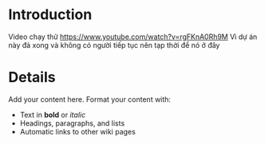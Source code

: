 # Introduction #

Video chạy thử
https://www.youtube.com/watch?v=rgFKnA0Rh9M
Vì dự án này đả xong và không có người tiếp tục nên tạp thời để nó ở đây
# Details #

Add your content here.  Format your content with:
  * Text in **bold** or _italic_
  * Headings, paragraphs, and lists
  * Automatic links to other wiki pages